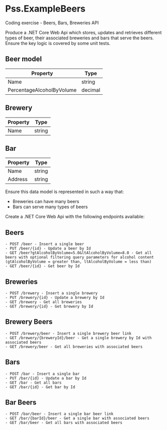 # Pss.ExampleBeers
Coding exercise - Beers, Bars, Breweries API

Produce a .NET Core Web Api which stores, updates and retrieves different types of beer, their associated breweries and bars that serve the beers. Ensure the key logic is covered by some unit tests.

## Beer model


| Property                  | Type    |
| ------------------------- | ------- |
| Name                      | string  |
| PercentageAlcoholByVolume | decimal |

## Brewery


| Property                  | Type    |
| ------------------------- | ------- |
| Name                      | string  |

## Bar

| Property                  | Type    |
| ------------------------- | ------- |
| Name                      | string  |
| Address                   | string  |

Ensure this data model is represented in such a way that:

- Breweries can have many beers
- Bars can serve many types of beers

Create a .NET Core Web Api with the following endpoints available:

## Beers

```
- POST /beer - Insert a single beer
- PUT /beer/{id} - Update a beer by Id
- GET /beer?gtAlcoholByVolume=5.0&ltAlcoholByVolume=8.0 - Get all beers with optional filtering query parameters for alcohol content (gtAlcoholByVolume = greater than, ltAlcoholByVolume = less than)
- GET /beer/{id} - Get beer by Id
```

## Breweries

```
- POST /brewery - Insert a single brewery
- PUT /brewery/{id} - Update a brewery by Id
- GET /brewery - Get all breweries
- GET /brewery/{id} - Get brewery by Id
```

## Brewery Beers

```
- POST /brewery/beer - Insert a single brewery beer link
- GET /brewery/{breweryId}/beer - Get a single brewery by Id with associated beers
- GET /brewery/beer - Get all breweries with associated beers
```

## Bars

```
- POST /bar - Insert a single bar
- PUT /bar/{id} - Update a bar by Id
- GET /bar - Get all bars
- GET /bar/{id} - Get bar by Id
```

## Bar Beers

```
- POST /bar/beer - Insert a single bar beer link
- GET /bar/{barId}/beer - Get a single bar with associated beers
- GET /bar/beer - Get all bars with associated beers
